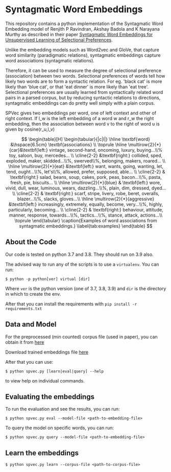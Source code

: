 # Syntagmatic Word Embeddings

This repository contains a python implementation of the Syntagmatic Word Embedding model of Renjith
P Ravindran, Akshay Badola and K Narayana Murthy as described in their paper [Syntagmatic Word
Embeddings for Unsupervised Learning of Selectional
Preferences](http://aclanthology.org/2021.repl4nlp-1.22/).

Unlike the embedding models such as Word2vec and GloVe, that capture word similarity (paradigmatic
relations), syntagmatic embeddings capture word associations (syntagmatic relations).

Therefore, it can be used to measure the degree of selectional preference (association) between two words.
Selectional preferences of words tell how likely two words are to form a syntactic relation.  For
eg. 'black cat' is more likely than 'blue cat', or that 'eat dinner' is more likely than 'eat tree'.
Selectional preferences are usually learned from syntactically related word pairs in a parsed
corpus, but by reducing syntactic relations to directions, syntagmatic embeddings can do pretty well
simply with a plain corpus.

SPVec gives two embeddings per word, one of left context and other of right context.
If l_w is the left embedding of a word w and r_w the right embedding,
then the association between word v to the right of word u is given by cosine(r_u,l_v)

```math

	\begin{table}[H]

	\begin{tabular}{|c|l|}
	\hline
		\textbf{word} &\hspace{6.5cm}  \textbf{associations} \\
	\toprule
	\hline
		\multirow{2}{*}{car}&\textbf{left:} vintage, second-hand, oncoming, luxury, buying...\\% toy, saloon, buy, mercedes... \\
		\cline{2-2}
		&\textbf{right:} collided, sped, exploded, maker, skidded...\\%, swerved\\%, belonging, makers, roared...  \\
	\hline
	\multirow{2}{*}{eat}	 &\textbf{left:} want, wants, going, wanting, let, tend, ought...\\%, let's\\%, allowed, prefer, supposed, able... \\
		\cline{2-2}
		& \textbf{right:} salad, beans, soup, cakes, pork, peas, bacon...\\%, pasta, fresh, pie, biscuits... \\
	\hline
	\multirow{2}{*}{blue} & \textbf{left:} wore, vivid, dull, wear, luminous, wears, dazzling...\\%, plain, dim, dressed, dyed... \\
		\cline{2-2}
		& \textbf{right:} scarf, stripe, livery, robe, beret, overalls, blazer...\\%, slacks, gloves...\\
	\hline
		\multirow{2}{*}{aggressive} &\textbf{left:} increasingly, extremely, equally, become, very...\\%, highly, particularly, becoming... \\
		\cline{2-2}
		& \textbf{right:} behaviour, attitude, manner, response, towards...\\%, tactics...\\%, stance, attack, actions...\\
		\toprule
\end{tabular}
	\caption{Examples of word associations from syntagmatic embeddings.}
	\label{tab:examples}
\end{table}

```



## About the Code

Our code is tested on python 3.7 and 3.8. They should run on 3.9 also.

The advised way to run any of the scripts is to use a `virtualenv`. You can run:

```
$ python -p python[ver] virtual [dir]
```

Where `ver` is the python version (one of 3.7, 3.8, 3.9) and `dir` is the directory in which to
create the env.

After that you can install the requirements with `pip install -r requirements.txt`

## Data and Model

For the preprocessed (min counted) corpus file (used in paper), you can obtain it from [here](https://drive.google.com/file/d/1fE5kSBHct3bnZE0_NOh3mxixZHdKmPGJ/view?usp=sharing)

Download trained embeddings file [here](https://drive.google.com/file/d/1CQ--9Shrls0kf6pdoza8dDBWNe1SLBd2/view?usp=sharing)

After that you can use:

```
$ python spvec.py [learn|eval|query] --help
```

to view help on individual commands.

## Evaluating the embeddings

To run the evaluation and see the results, you can run:

```
$ python spvec.py eval --model-file <path-to-embedding-file>
```

To query the model on specific words, you can run:

```
$ python spvec.py query --model-file <path-to-embedding-file>
```


## Learn the embeddings

```
$ python spvec.py learn --corpus-file <path-to-corpus-file>
```
